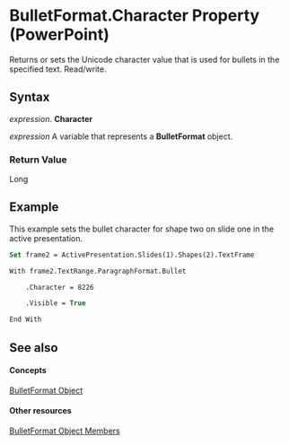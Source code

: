 
# BulletFormat.Character Property (PowerPoint)

Returns or sets the Unicode character value that is used for bullets in the specified text. Read/write.


## Syntax

 _expression_. **Character**

 _expression_ A variable that represents a **BulletFormat** object.


### Return Value

Long


## Example

This example sets the bullet character for shape two on slide one in the active presentation.


```vb
Set frame2 = ActivePresentation.Slides(1).Shapes(2).TextFrame

With frame2.TextRange.ParagraphFormat.Bullet

    .Character = 8226

    .Visible = True

End With
```


## See also


#### Concepts


[BulletFormat Object](8c70b2af-0175-9315-3a7e-e30aa0438798.md)
#### Other resources


[BulletFormat Object Members](612dd09a-4ca0-40cf-b87f-7da1054f582f.md)
